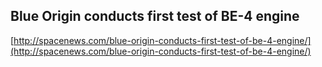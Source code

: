 ## Blue Origin conducts first test of BE-4 engine
  
  [http://spacenews.com/blue-origin-conducts-first-test-of-be-4-engine/](http://spacenews.com/blue-origin-conducts-first-test-of-be-4-engine/)